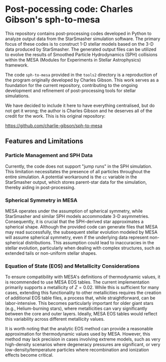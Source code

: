 # Post-pocessing code: Charles Gibson's sph-to-mesa

This repository contains post-processing codes developed in Python to analyze
output data from the StarSmasher simulation software. The primary focus of
these codes is to construct 1-D stellar models based on the 3-D data produced
by StarSmasher. The generated output files can be utilized to evolve the
results of Smoothed Particle Hydrodynamics (SPH) collisions within the MESA
(Modules for Experiments in Stellar Astrophysics) framework.

The code `sph-to-mesa` provided in the `tools2` directory is a reproduction of
the program originally developed by Charles Gibson. This work serves as a
foundation for the current repository, contributing to the ongoing development
and refinement of post-processing tools for stellar simulations.

We have decided to include it here to have everything centralised, but do not
get it wrong; the author is Charles Gibson and he deserves all of the credit
for the work. This is his original repository:

<a href="https://github.com/charlie-gibson/sph-to-mesa">https://github.com/charlie-gibson/sph-to-mesa</a>

## Features and Limitations

### Particle Management and SPH Data

Currently, the code does not support "jump runs" in the SPH simulation. This
limitation necessitates the presence of all particles throughout the entire
simulation. A potential workaround is the `cc` variable in the StarSmasher
output, which stores parent-star data for the simulation, thereby aiding in
post-processing.

### Spherical Symmetry in MESA

MESA operates under the assumption of spherical symmetry, while StarSmasher and
similar SPH models accommodate 3-D asymmetries. Consequently, it is crucial
that the SPH-derived star approximates a spherical shape. Although the provided
code can generate files that MESA may read successfully, the subsequent stellar
evolution modeled by MESA will assume spherical symmetry, even if the
underlying data represent non-spherical distributions. This assumption could
lead to inaccuracies in the stellar evolution, particularly when dealing with
complex structures, such as extended tails or non-uniform stellar shapes.

### Equation of State (EOS) and Metallicity Considerations

To ensure compatibility with MESA's definitions of thermodynamic values, it is
recommended to use MESA EOS tables. The current implementation primarily
supports a metallicity of $Z=0.02$. While this is sufficient for many cases,
extending this functionality to other metallicities requires the creation of
additional EOS table files, a process that, while straightforward, can be
labor-intensive. This becomes particularly important for older giant stars
(e.g., Helium-burning stars), where metallicities can vary significantly
between the core and outer layers. Ideally, MESA EOS tables would reflect this
variability across different metallicity values.

It is worth noting that the analytic EOS method can provide a reasonable
approximation for thermodynamic values used by MESA. However, this method may
lack precision in cases involving extreme models, such as very high-density
scenarios where degeneracy pressures are significant, or very
low-density/temperature particles where recombination and ionization effects
become critical.


